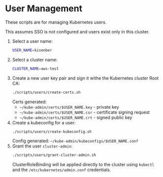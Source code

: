 # User Management

These scripts are for managing Kubernetes users.

This assumes SSO is not configured and users exist only in this cluster.

1. Select a user name:
    ```bash
    USER_NAME=kisenber
    ```
1. Select a cluster name:
    ```bash
    CLUSTER_NAME=aws-test
    ```
1. Create a new user key pair and sign it withe the Kubernetes cluster Root CA:
    ```bash
    ./scripts/users/create-certs.sh
    ```
    Certs generated:
    - `~/kube-admin/certs/$USER_NAME.key` - private key
    - `~/kube-admin/certs/$USER_NAME.csr` - certificate signing request
    - `~/kube-admin/certs/$USER_NAME.crt` - signed public key
1. Create a kubeconfig for a user:
    ```bash
    ./scripts/users/create-kubeconfig.sh
    ```
    Config generated: `~/kube-admin/kubeconfigs/$USER_NAME.conf`
1. Grant the user `cluster-admin`:
    ```bash
    ./scripts/users/grant-cluster-admin.sh
    ```
    ClusterRoleBinding will be applied directly to the cluster using `kubectl` and the `/etc/kubernetes/admin.conf` credentials.
